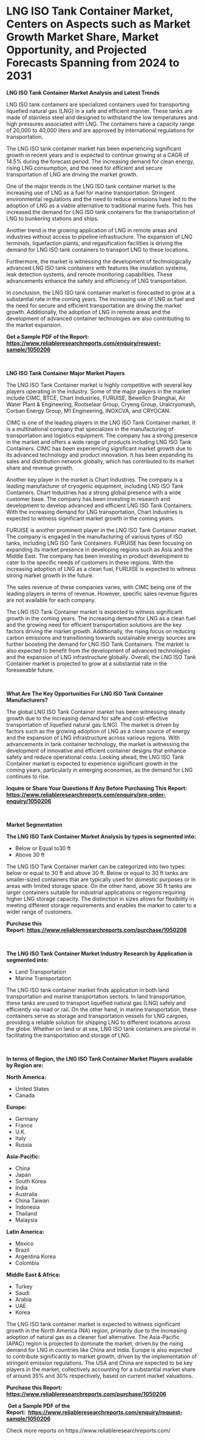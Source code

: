 <p><h1>LNG ISO Tank Container Market, Centers on Aspects such as Market Growth Market Share, Market Opportunity, and Projected Forecasts Spanning from 2024 to 2031</h1></p><p><strong>LNG ISO Tank Container Market Analysis and Latest Trends</strong></p>
<p><p>LNG ISO tank containers are specialized containers used for transporting liquefied natural gas (LNG) in a safe and efficient manner. These tanks are made of stainless steel and designed to withstand the low temperatures and high pressures associated with LNG. The containers have a capacity range of 20,000 to 40,000 liters and are approved by international regulations for transportation.</p><p>The LNG ISO tank container market has been experiencing significant growth in recent years and is expected to continue growing at a CAGR of 14.5% during the forecast period. The increasing demand for clean energy, rising LNG consumption, and the need for efficient and secure transportation of LNG are driving the market growth.</p><p>One of the major trends in the LNG ISO tank container market is the increasing use of LNG as a fuel for marine transportation. Stringent environmental regulations and the need to reduce emissions have led to the adoption of LNG as a viable alternative to traditional marine fuels. This has increased the demand for LNG ISO tank containers for the transportation of LNG to bunkering stations and ships.</p><p>Another trend is the growing application of LNG in remote areas and industries without access to pipeline infrastructure. The expansion of LNG terminals, liquefaction plants, and regasification facilities is driving the demand for LNG ISO tank containers to transport LNG to these locations.</p><p>Furthermore, the market is witnessing the development of technologically advanced LNG ISO tank containers with features like insulation systems, leak detection systems, and remote monitoring capabilities. These advancements enhance the safety and efficiency of LNG transportation.</p><p>In conclusion, the LNG ISO tank container market is forecasted to grow at a substantial rate in the coming years. The increasing use of LNG as fuel and the need for secure and efficient transportation are driving the market growth. Additionally, the adoption of LNG in remote areas and the development of advanced container technologies are also contributing to the market expansion.</p></p>
<p><strong>Get a Sample PDF of the Report:&nbsp; <a href="https://www.reliableresearchreports.com/enquiry/request-sample/1050206">https://www.reliableresearchreports.com/enquiry/request-sample/1050206</a></strong></p>
<p>&nbsp;</p>
<p><strong>LNG ISO Tank Container Major Market Players</strong></p>
<p><p>The LNG ISO Tank Container market is highly competitive with several key players operating in the industry. Some of the major players in the market include CIMC, BTCE, Chart Industries, FURUISE, Bewellcn Shanghai, Air Water Plant & Engineering, Rootselaar Group, Cryeng Group, Uralcryomash, Corban Energy Group, M1 Engineering, INOXCVA, and CRYOCAN.</p><p>CIMC is one of the leading players in the LNG ISO Tank Container market. It is a multinational company that specializes in the manufacturing of transportation and logistics equipment. The company has a strong presence in the market and offers a wide range of products including LNG ISO Tank Containers. CIMC has been experiencing significant market growth due to its advanced technology and product innovation. It has been expanding its sales and distribution network globally, which has contributed to its market share and revenue growth.</p><p>Another key player in the market is Chart Industries. The company is a leading manufacturer of cryogenic equipment, including LNG ISO Tank Containers. Chart Industries has a strong global presence with a wide customer base. The company has been investing in research and development to develop advanced and efficient LNG ISO Tank Containers. With the increasing demand for LNG transportation, Chart Industries is expected to witness significant market growth in the coming years.</p><p>FURUISE is another prominent player in the LNG ISO Tank Container market. The company is engaged in the manufacturing of various types of ISO tanks, including LNG ISO Tank Containers. FURUISE has been focusing on expanding its market presence in developing regions such as Asia and the Middle East. The company has been investing in product development to cater to the specific needs of customers in these regions. With the increasing adoption of LNG as a clean fuel, FURUISE is expected to witness strong market growth in the future.</p><p>The sales revenue of these companies varies, with CIMC being one of the leading players in terms of revenue. However, specific sales revenue figures are not available for each company.</p><p>The LNG ISO Tank Container market is expected to witness significant growth in the coming years. The increasing demand for LNG as a clean fuel and the growing need for efficient transportation solutions are the key factors driving the market growth. Additionally, the rising focus on reducing carbon emissions and transitioning towards sustainable energy sources are further boosting the demand for LNG ISO Tank Containers. The market is also expected to benefit from the development of advanced technologies and the expansion of LNG infrastructure globally. Overall, the LNG ISO Tank Container market is projected to grow at a substantial rate in the foreseeable future.</p></p>
<p>&nbsp;</p>
<p><strong>What Are The Key Opportunities For LNG ISO Tank Container Manufacturers?</strong></p>
<p><p>The global LNG ISO Tank Container market has been witnessing steady growth due to the increasing demand for safe and cost-effective transportation of liquefied natural gas (LNG). The market is driven by factors such as the growing adoption of LNG as a clean source of energy and the expansion of LNG infrastructure across various regions. With advancements in tank container technology, the market is witnessing the development of innovative and efficient container designs that enhance safety and reduce operational costs. Looking ahead, the LNG ISO Tank Container market is expected to experience significant growth in the coming years, particularly in emerging economies, as the demand for LNG continues to rise.</p></p>
<p><strong>Inquire or Share Your Questions If Any Before Purchasing This Report: <a href="https://www.reliableresearchreports.com/enquiry/pre-order-enquiry/1050206">https://www.reliableresearchreports.com/enquiry/pre-order-enquiry/1050206</a></strong></p>
<p>&nbsp;</p>
<p><strong>Market Segmentation</strong></p>
<p><strong>The LNG ISO Tank Container Market Analysis by types is segmented into:</strong></p>
<p><ul><li>Below or Equal to30 ft</li><li>Above 30 ft</li></ul></p>
<p><p>The LNG ISO Tank Container market can be categorized into two types: below or equal to 30 ft and above 30 ft. Below or equal to 30 ft tanks are smaller-sized containers that are typically used for domestic purposes or in areas with limited storage space. On the other hand, above 30 ft tanks are larger containers suitable for industrial applications or regions requiring higher LNG storage capacity. The distinction in sizes allows for flexibility in meeting different storage requirements and enables the market to cater to a wider range of customers.</p></p>
<p><strong>Purchase this Report:&nbsp;<a href="https://www.reliableresearchreports.com/purchase/1050206">https://www.reliableresearchreports.com/purchase/1050206</a></strong></p>
<p>&nbsp;</p>
<p><strong>The LNG ISO Tank Container Market Industry Research by Application is segmented into:</strong></p>
<p><ul><li>Land Transportation</li><li>Marine Transportation</li></ul></p>
<p><p>The LNG ISO tank container market finds application in both land transportation and marine transportation sectors. In land transportation, these tanks are used to transport liquefied natural gas (LNG) safely and efficiently via road or rail. On the other hand, in marine transportation, these containers serve as storage and transportation vessels for LNG cargoes, providing a reliable solution for shipping LNG to different locations across the globe. Whether on land or at sea, LNG ISO tank containers are pivotal in facilitating the transportation and storage of LNG.</p></p>
<p>&nbsp;</p>
<p><strong>In terms of Region, the LNG ISO Tank Container Market Players available by Region are:</strong></p>
<p>
    <p> <strong> North America: </strong>
        <ul>
            <li>United States</li>
            <li>Canada</li>
        </ul>
        </p> 
    <p> <strong> Europe: </strong>
        <ul>
            <li>Germany</li>
            <li>France</li>
            <li>U.K.</li>
            <li>Italy</li>
            <li>Russia</li>
        </ul>
        </p> 
    <p> <strong> Asia-Pacific: </strong>
        <ul>
            <li>China</li>
            <li>Japan</li>
            <li>South Korea</li>
            <li>India</li>
            <li>Australia</li>
            <li>China Taiwan</li>
            <li>Indonesia</li>
            <li>Thailand</li>
            <li>Malaysia</li>
        </ul>
        </p> 
    <p> <strong> Latin America: </strong>
        <ul>
            <li>Mexico</li>
            <li>Brazil</li>
            <li>Argentina Korea</li>
            <li>Colombia</li>
        </ul>
        </p> 
    <p> <strong> Middle East & Africa: </strong>
        <ul>
            <li>Turkey</li>
            <li>Saudi</li>
            <li>Arabia</li>
            <li>UAE</li>
            <li>Korea</li>
        </ul>
    </p>
    </p>
<p><p>The LNG ISO tank container market is expected to witness significant growth in the North America (NA) region, primarily due to the increasing adoption of natural gas as a cleaner fuel alternative. The Asia-Pacific (APAC) region is projected to dominate the market, driven by the rising demand for LNG in countries like China and India. Europe is also expected to contribute significantly to market growth, driven by the implementation of stringent emission regulations. The USA and China are expected to be key players in the market, collectively accounting for a substantial market share of around 35% and 30% respectively, based on current market valuations.</p></p>
<p><strong>Purchase this Report: <a href="https://www.reliableresearchreports.com/purchase/1050206">https://www.reliableresearchreports.com/purchase/1050206</a></strong></p>
<p>&nbsp;<strong>Get a Sample PDF of the Report:&nbsp;&nbsp;<a href="https://www.reliableresearchreports.com/enquiry/request-sample/1050206">https://www.reliableresearchreports.com/enquiry/request-sample/1050206</a></strong></p>
<p><strong></strong></p>
<p>Check more reports on https://www.reliableresearchreports.com/</p>